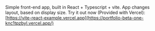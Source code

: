 Simple front-end app, built in React + Typescript + vite. App changes layout, based on display size.
Try it out now (Provided with Vercel):
[https://vite-react-example.vercel.app](https://portfolio-beta-one-knc1tpzbyl.vercel.app/)
